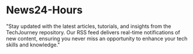 # News24-Hours
"Stay updated with the latest articles, tutorials, and insights from the TechJourney repository. Our RSS feed delivers real-time notifications of new content, ensuring you never miss an opportunity to enhance your tech skills and knowledge."
